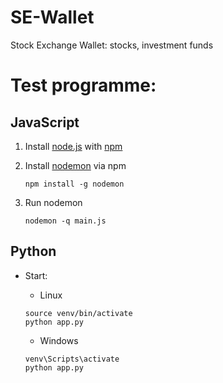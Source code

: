 # SE-Wallet
Stock Exchange Wallet: stocks, investment funds

# Test programme:

## JavaScript

1. Install [node.js](https://nodejs.org/en/) with [npm](https://www.npmjs.com/)
2. Install [nodemon](https://www.npmjs.com/package/nodemon) via npm

    ```
    npm install -g nodemon
    ```
3. Run nodemon

    ```
    nodemon -q main.js
    ```
   
## Python

- Start:

  - Linux

  ```
  source venv/bin/activate
  python app.py
  ```

  - Windows

  ```
  venv\Scripts\activate
  python app.py
  ```
  
